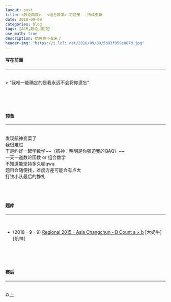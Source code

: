 ```yaml
---
layout: post
title: <数论函数>、 <组合数学> 习题册 - 持续更新
date: 2018-09-09
categories: blog
tags: [ACM,数论,置顶]
use_math: true	
description: 她再也不会来了
header-img: "https://i.loli.net/2018/09/09/5b93f959c887d.jpg"
---
```


#### 写在前面
***
<br>
> “我唯一能确定的是我永远不会将你遗忘” 

<br><br><br>


#### 预备
***
<br>
发现航神变菜了<br>
我很难过<br>
于是约好一起学数学~~（航神：明明是你强迫我的QAQ）~~<br>
一天一道数论函数 or 组合数学<br>
不知道能坚持多久呢qwq<br>
题目会随便找，难度方差可能会有点大<br>
打铁小队最后的挣扎<br>
<br><br><br>


#### 题库
***
<br>

- (2018 - 9 - 9) [Regional 2015 - Asia Changchun - B Count a × b](http://acm.hdu.edu.cn/showproblem.php?pid=5528)  \[大奶牛\]  \[航神\]   

<br><br><br>


#### 赛后
***
<br>
以上



